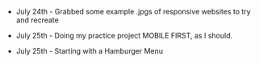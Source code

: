 - July 24th - Grabbed some example .jpgs of responsive websites to try and recreate 

- July 25th - Doing my practice project MOBILE FIRST, as I should.

- July 25th - Starting with a Hamburger Menu